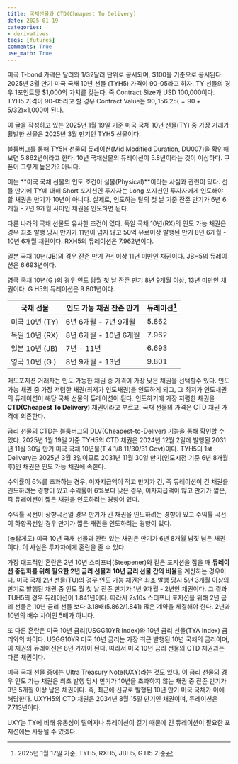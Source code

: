 ```yaml
---
title: 국채선물과 CTD(Cheapest To Delivery)
date: 2025-01-19
categories: 
- derivatives
tags: [futures]
comments: True
use_math: True
---
```


미국 T-bond 가격은 달러와 1/32달러 단위로 공시되며, $100을 기준으로 공시된다.
2025년 3월 만기 미국 국채 10년 선물 (TYH5) 가격이 90-05라고 하자. TY 선물의 경우 1포인트당 $1,000의 가치를 갖는다. 즉 Contract Size가 USD 100,000이다.
TYH5 가격이 90-05라고 할 경우 Contract Value는 $90,156.25(= 90 + 5/32)×$1,000이 된다.

이 글을 작성하고 있는 2025년 1월 19일 기준 미국 국채 10년 선물(TY) 중 가장 거래가 활발한 선물은 2025년 3월 만기인 TYH5 선물이다. 

블룸버그를 통해 TY5H 선물의 듀레이션(Mid Modified Duration, DU007)을 확인해보면 5.862년이라고 한다. 10년 국채선물의 듀레이션이 5.8년이라는 것이 이상하다. 쿠폰이 그렇게 높은가? 아니다. 

이는 **미국 국채 선물의 인도 조건이 실물(Physical)**이라는 사실과 관련이 있다. 선물 만기에 TY에 대해 Short 포지션인 투자자는 Long 포지션인 투자자에게 인도해야 할 채권은 만기가 10년이 아니다. 실제로, 인도하는 달의 첫 날 기준 잔존 만기가 6년 6개월 - 7년 9개월 사이인 채권을 인도하면 된다.

다른 나라의 국채 선물도 유사한 조건이 있다. 독일 국채 10년(RX)의 인도 가능 채권은 경우 최초 발행 당시 만기가 11년이 넘지 않고 50억 유로이상 발행된 만기 8년 6개월 - 10년 6개월 채권이다. RXH5의 듀레이션은 7.962년이다.

일본 국채 10년(JB)의 경우 잔존 만기 7년 이상 11년 미만인 채권이다.  JBH5의 듀레이션은 6.693년이다.

영국 국채 10년(G )의 경우 인도 당월 첫 날 잔존 만기 8년 9개월 이상, 13년 미만인 채권이다. G H5의 듀레이션은 9.801년이다.



| 국채 선물      | 인도 가능 채권 잔존 만기 | 듀레이션[^1] |
| -------------- | ------------------------ | ------------ |
| 미국 10년 (TY) | 6년 6개월 - 7년 9개월    | 5.862        |
| 독일 10년 (RX) | 8년 6개월 - 10년 6개월   | 7.962        |
| 일본 10년 (JB) | 7년 - 11년               | 6.693        |
| 영국 10년 (G ) | 8년 9개월 - 13년         | 9.801        |

[^1]: 2025년 1월 17일 기준, TYH5, RXH5, JBH5, G H5 기준



매도포지션 거래자는 인도 가능한 채권 중 가격이 가장 낮은 채권을 선택할수 있다. 인도 가능 채권 중 가장 저렴한 채권(최저가 인도채권)을 인도하게 되고, 그 최저가 인도채권의 듀레이션이 해당 국채 선물의 듀레이션이 된다. 인도하기에 가장 저렴한 채권을 **CTD(Cheapest To Delivery)** 채권이라고 부르고, 국채 선물의 가격은 CTD 채권 가격에 의존한다. 

금리 선물의 CTD는 블룸버그의 DLV(Cheapest-to-Deliver) 기능을 통해 확인할 수 있다. 2025년 1월 19일 기준 TYH5의 CTD 채권은 2024년 12월 2일에 발행된 2031년 11월 30일 만기 미국 국채 10년물(T 4 1/8 11/30/31 Govt)이다. TYH5의 1st Delivery는 2025년 3월 3일이므로 2031년 11월 30일 만기(인도시점 기준 6년 8개월 후)인 채권은 인도 가능 채권에 속한다.

수익률이 6%를 초과하는 경우, 이자지급액이 적고 만기가 긴, 즉 듀레이션이 긴 채권을 인도하려는 경향이 있고
수익률이 6%보다 낮은 경우, 이자지급액이 많고 만기가 짧은, 즉 듀레이션이 짧은 채권을 인도하려는 경향이 있다.

수익률 곡선이 상향곡선일 경우 만기가 긴 채권을 인도하려는 경향이 있고
수익률 곡선이 하향곡선일 경우 만기가 짧은 채권을 인도하려는 경향이 있다.



(놀랍게도) 미국 10년 국채 선물과 관련 있는 채권은 만기가 6년 8개월 남짓 남은 채권이다. 이 사실은 투자자에게 혼란을 줄 수 있다. 

가장 대표적인 혼란은 2년 10년 스티프너(Steepener)와 같은 포지션을 잡을 때 **듀레이션 중립화를 위해 필요한 2년 금리 선물과 10년 금리 선물 간의 비율**을 계산하는 경우이다. 미국 국채 2년 선물(TU)의 경우 인도 가능 채권은 최초 발행 당시 5년 3개월 이상의 만기로 발행된 채권 중 인도 월 첫 날 잔존 만기가 1년 9개월 - 2년인 채권이다. 그 결과 TUH5의 경우 듀레이션이 1.841년이다. 따라서 2s10s 스티프너 포지션을 위해 2년 금리 선물은 10년 금리 선물 보다 3.18배(5.862/1.841) 많은 계약을 체결해야 한다. 2년과 10년의 배수 차이인 5배가 아니다.

또 다른 혼란은 미국 10년 금리(USGG10YR Index)와 10년 금리 선물(TYA Index) 금리와의 차이다. USGG10YR 미국 10년 금리는 가장 최근 발행된 10년 국채의 금리이며, 이 채권의 듀레이션은 8년 가까이 된다. 따라서 미국 10년 금리 선물의 CTD 채권과는 다른 채권이다.

미국 국채 선물 중에는 Ultra Treasury Note(UXY)라는 것도 있다. 이 금리 선물의 경우 인도 가능 채권은 최초 발행 당시 만기가 10년을 초과하지 않는 채권 중 잔존 만기가 9년 5개월 이상 남은 채권이다. 즉, 최근에 신규로 발행된 10년 만기 미국 국채가 이에 해당한다. UXYH5의 CTD 채권은 2034년 8월 15일 만기인 채권이며, 듀레이션은 7.713년이다.

UXY는 TY에 비해 유동성이 떨어지나 듀레이션이 길기 때문에 긴 듀레이션이 필요한 포지션에는 사용될 수 있겠다. 





